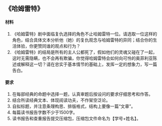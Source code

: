 ## 《哈姆雷特》 
#### 材料  
1. 《哈姆雷特》剧中面临复仇选择的角色不止哈姆雷特一位。请选取一位这样的角色，结合具体文本分析他（她）的复仇观念与哈姆雷特的异同；结合你的生活体验，你更赞同谁的观点和行为？
2. 《哈姆雷特》的结局是所有的主人公都死了，假如他们的灵魂又碰在了一起，这时无需隐瞒，也不会再有欺骗，你觉得哈姆雷特会如何向可怜的奥菲利亚陈述或解释这一切？请在忠实于基本情节的基础上，发挥一定的想象力，写一篇告白。

#### 要求
1. 在每部经典的命题中选择一题，认真审题后按设问的要求仔细思考和作答。
2. 结合所读经典文本、体现阅读功夫，不作架空泛论。
3. 自拟标题，并注意条理构思、排版格式，结构上要像一篇“文章”。
4. 每篇读书报告字数不少于1500字。
5. 读书报告和查重报告提交压缩包，压缩包文件命名为【学号+姓名】。
